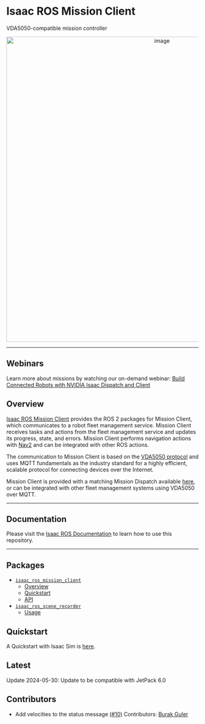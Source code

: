 # Isaac ROS Mission Client

VDA5050-compatible mission controller

<div align="center"><a class="reference internal image-reference" href="https://media.githubusercontent.com/media/NVIDIA-ISAAC-ROS/.github/main/resources/isaac_ros_docs/repositories_and_packages/isaac_ros_mission_client/MD.png/"><img alt="image" src="https://media.githubusercontent.com/media/NVIDIA-ISAAC-ROS/.github/main/resources/isaac_ros_docs/repositories_and_packages/isaac_ros_mission_client/MD.png/" width="800px"/></a></div>

---

## Webinars

Learn more about missions by watching our on-demand webinar: [Build Connected Robots with NVIDIA Isaac Dispatch and Client](https://gateway.on24.com/wcc/experience/elitenvidiabrill/1407606/3998202/isaac-ros-webinar-series)

## Overview

[Isaac ROS Mission Client](https://github.com/NVIDIA-ISAAC-ROS/isaac_ros_mission_client) provides the ROS 2 packages for Mission Client, which
communicates to a robot fleet management service. Mission Client
receives tasks and actions from the fleet management service and updates
its progress, state, and errors. Mission Client performs navigation
actions with [Nav2](https://github.com/ros-planning/navigation2) and
can be integrated with other ROS actions.

The communication to Mission Client is based on the [VDA5050
protocol](https://github.com/VDA5050/VDA5050/blob/main/VDA5050_EN.md)
and uses MQTT fundamentals as the industry standard for a highly
efficient, scalable protocol for connecting devices over the Internet.

Mission Client is provided with a matching Mission Dispatch available
[here](https://github.com/NVIDIA-ISAAC/isaac_mission_dispatch), or
can be integrated with other fleet management systems using VDA5050 over
MQTT.

---

## Documentation

Please visit the [Isaac ROS Documentation](https://nvidia-isaac-ros.github.io/repositories_and_packages/isaac_ros_mission_client/index.html) to learn how to use this repository.

---

## Packages

* [`isaac_ros_mission_client`](https://nvidia-isaac-ros.github.io/repositories_and_packages/isaac_ros_mission_client/isaac_ros_mission_client/index.html)
  * [Overview](https://nvidia-isaac-ros.github.io/repositories_and_packages/isaac_ros_mission_client/isaac_ros_mission_client/index.html#overview)
  * [Quickstart](https://nvidia-isaac-ros.github.io/repositories_and_packages/isaac_ros_mission_client/isaac_ros_mission_client/index.html#quickstart)
  * [API](https://nvidia-isaac-ros.github.io/repositories_and_packages/isaac_ros_mission_client/isaac_ros_mission_client/index.html#api)
* [`isaac_ros_scene_recorder`](https://nvidia-isaac-ros.github.io/repositories_and_packages/isaac_ros_mission_client/isaac_ros_scene_recorder/index.html)
  * [Usage](https://nvidia-isaac-ros.github.io/repositories_and_packages/isaac_ros_mission_client/isaac_ros_scene_recorder/index.html#usage)

## Quickstart

A Quickstart with Isaac Sim is [here](https://nvidia-isaac-ros.github.io/concepts/missions/isaac_ros_mission_client.html).

## Latest

Update 2024-05-30: Update to be compatible with JetPack 6.0

## Contributors

- Add velocities to the status message [(#10)]([https://github.com/NVIDIA-ISAAC-ROS/isaac_ros_mission_client/pull/10](https://github.com/NVIDIA-ISAAC-ROS/isaac_ros_mission_client/pull/10))
  Contributors: [Burak Guler]([https://github.com/gulerburak](https://github.com/gulerburak))
